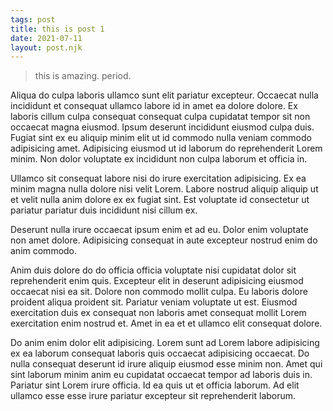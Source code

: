 ```yaml
---
tags: post
title: this is post 1
date: 2021-07-11
layout: post.njk
---
```



> this is amazing. period.

Aliqua do culpa laboris ullamco sunt elit pariatur excepteur. Occaecat nulla incididunt et consequat ullamco labore id in amet ea dolore dolore. Ex laboris cillum culpa consequat consequat culpa cupidatat tempor sit non occaecat magna eiusmod. Ipsum deserunt incididunt eiusmod culpa duis. Fugiat sint ex eu aliquip minim elit ut id commodo nulla veniam commodo adipisicing amet. Adipisicing eiusmod ut id laborum do reprehenderit Lorem minim. Non dolor voluptate ex incididunt non culpa laborum et officia in.

Ullamco sit consequat labore nisi do irure exercitation adipisicing. Ex ea minim magna nulla dolore nisi velit Lorem. Labore nostrud aliquip aliquip ut et velit nulla anim dolore ex ex fugiat sint. Est voluptate id consectetur ut pariatur pariatur duis incididunt nisi cillum ex.

Deserunt nulla irure occaecat ipsum enim et ad eu. Dolor enim voluptate non amet dolore. Adipisicing consequat in aute excepteur nostrud enim do anim commodo.

Anim duis dolore do do officia officia voluptate nisi cupidatat dolor sit reprehenderit enim quis. Excepteur elit in deserunt adipisicing eiusmod occaecat nisi ea sit. Dolore non commodo mollit culpa. Eu laboris dolore proident aliqua proident sit. Pariatur veniam voluptate ut est. Eiusmod exercitation duis ex consequat non laboris amet consequat mollit Lorem exercitation enim nostrud et. Amet in ea et et ullamco elit consequat dolore.

Do anim enim dolor elit adipisicing. Lorem sunt ad Lorem labore adipisicing ex ea laborum consequat laboris quis occaecat adipisicing occaecat. Do nulla consequat deserunt id irure aliquip eiusmod esse minim non. Amet qui sint laborum minim anim eu cupidatat occaecat tempor ad laboris duis in. Pariatur sint Lorem irure officia. Id ea quis ut et officia laborum. Ad elit ullamco esse esse irure pariatur excepteur sit reprehenderit laborum.